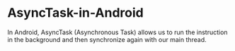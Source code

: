 # AsyncTask-in-Android
In Android, AsyncTask (Asynchronous Task) allows us to run the instruction in the background and then synchronize again with our main thread.
